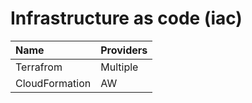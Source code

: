 # Infrastructure as code \(iac\)

| Name | Providers |
| :--- | :--- |
| Terrafrom | Multiple |
| CloudFormation | AW |

